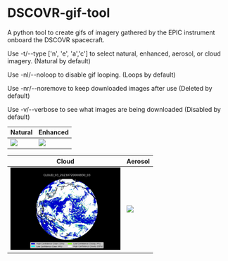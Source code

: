 # DSCOVR-gif-tool

A python tool to create gifs of imagery gathered by the EPIC instrument onboard the DSCOVR spacecraft.

Use -t/--type ['n', 'e', 'a','c'] to select natural, enhanced, aerosol, or cloud imagery. (Natural by default)

Use -nl/--noloop to disable gif looping. (Loops by default)

Use -nr/--noremove to keep downloaded images after use (Deleted by default)

Use -v/--verbose to see what images are being downloaded (Disabled by default)


| Natural                          | Enhanced                          |
| ----------------------------------- | ----------------------------------- |
| <img src="https://github.com/Trizlet/DSCOVR-gif-tool/blob/main/Examples/natural_2023-07-21.gif" width="250" height="auto"> | <img src="https://github.com/Trizlet/DSCOVR-gif-tool/blob/main/Examples/enhanced_2023-07-21.gif" width="250" height="auto"> |

| Cloud| Aerosol|
|-|-|
| <img src="https://github.com/Trizlet/DSCOVR-gif-tool/blob/main/Examples/cloud_2023-07-20.gif" width="250" height="auto">| <img src="https://github.com/Trizlet/DSCOVR-gif-tool/blob/main/Examples/aerosol_2023-07-21.gif" width="250" height="auto">|
